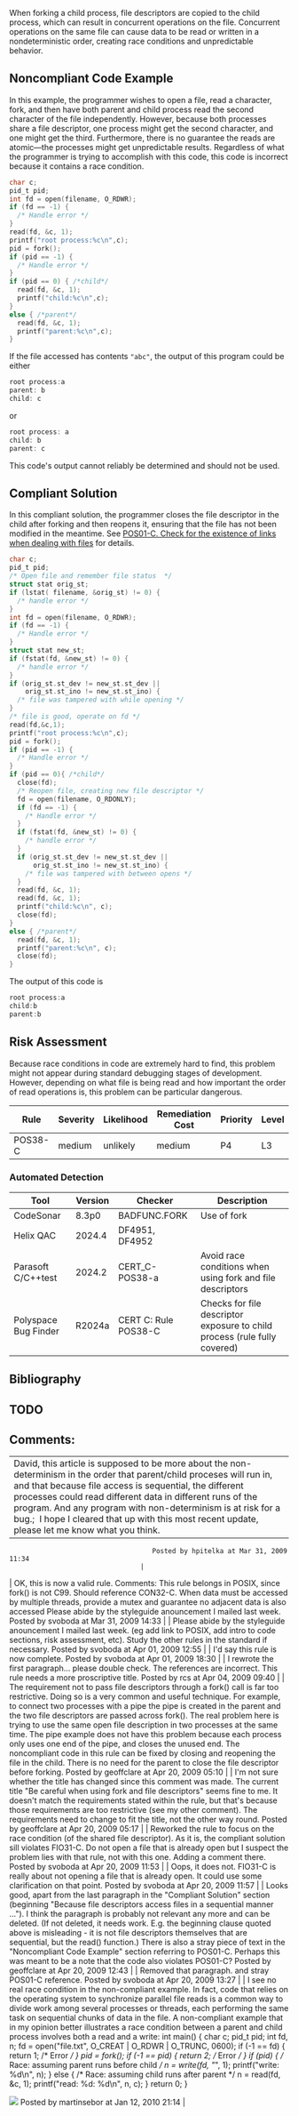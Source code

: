 When forking a child process, file descriptors are copied to the child process, which can result in concurrent operations on the file. Concurrent operations on the same file can cause data to be read or written in a nondeterministic order, creating race conditions and unpredictable behavior.
## Noncompliant Code Example
In this example, the programmer wishes to open a file, read a character, fork, and then have both parent and child process read the second character of the file independently. However, because both processes share a file descriptor, one process might get the second character, and one might get the third. Furthermore, there is no guarantee the reads are atomic—the processes might get unpredictable results. Regardless of what the programmer is trying to accomplish with this code, this code is incorrect because it contains a race condition.
``` c
char c;
pid_t pid;
int fd = open(filename, O_RDWR);
if (fd == -1) {
  /* Handle error */
}
read(fd, &c, 1);
printf("root process:%c\n",c);
pid = fork();
if (pid == -1) {
  /* Handle error */
}
if (pid == 0) { /*child*/
  read(fd, &c, 1);
  printf("child:%c\n",c);
}
else { /*parent*/
  read(fd, &c, 1);
  printf("parent:%c\n",c);
}
```
If the file accessed has contents `"abc"`, the output of this program could be either
``` java
root process:a
parent: b
child: c
```
or
``` java
root process: a
child: b
parent: c
```
This code's output cannot reliably be determined and should not be used.
## Compliant Solution
In this compliant solution, the programmer closes the file descriptor in the child after forking and then reopens it, ensuring that the file has not been modified in the meantime. See [POS01-C. Check for the existence of links when dealing with files](POS01-C_%20Check%20for%20the%20existence%20of%20links%20when%20dealing%20with%20files) for details.
``` c
char c;
pid_t pid;
/* Open file and remember file status  */
struct stat orig_st;
if (lstat( filename, &orig_st) != 0) {
  /* handle error */
}
int fd = open(filename, O_RDWR);
if (fd == -1) {
  /* Handle error */
}
struct stat new_st;
if (fstat(fd, &new_st) != 0) {
  /* handle error */
}
if (orig_st.st_dev != new_st.st_dev ||
    orig_st.st_ino != new_st.st_ino) {
  /* file was tampered with while opening */
}
/* file is good, operate on fd */
read(fd,&c,1);
printf("root process:%c\n",c);
pid = fork();
if (pid == -1) {
  /* Handle error */
}
if (pid == 0){ /*child*/
  close(fd);
  /* Reopen file, creating new file descriptor */
  fd = open(filename, O_RDONLY);
  if (fd == -1) {
    /* Handle error */
  }
  if (fstat(fd, &new_st) != 0) {
    /* handle error */
  }
  if (orig_st.st_dev != new_st.st_dev ||
      orig_st.st_ino != new_st.st_ino) {
    /* file was tampered with between opens */
  }
  read(fd, &c, 1);
  read(fd, &c, 1);
  printf("child:%c\n", c);
  close(fd);
}
else { /*parent*/
  read(fd, &c, 1);
  printf("parent:%c\n", c);
  close(fd);
}
```
The output of this code is
``` java
root process:a
child:b
parent:b
```
## Risk Assessment
Because race conditions in code are extremely hard to find, this problem might not appear during standard debugging stages of development. However, depending on what file is being read and how important the order of read operations is, this problem can be particular dangerous.

| Rule | Severity | Likelihood | Remediation Cost | Priority | Level |
| ----|----|----|----|----|----|
| POS38-C | medium | unlikely | medium | P4 | L3 |

### Automated Detection

| Tool | Version | Checker | Description |
| ----|----|----|----|
| CodeSonar | 8.3p0 | BADFUNC.FORK | Use of fork |
| Helix QAC | 2024.4 | DF4951, DF4952 |  |
| Parasoft C/C++test | 2024.2 | CERT_C-POS38-a | Avoid race conditions when using fork and file descriptors |
| Polyspace Bug Finder | R2024a | CERT C: Rule POS38-C | Checks for file descriptor exposure to child process (rule fully covered) |

## Bibliography
**TODO**
------------------------------------------------------------------------
[](https://wiki.sei.cmu.edu/confluence/pages/viewpage.action?pageId=87152195) [](../c/Rule%2050_%20POSIX%20_POS_) [](https://wiki.sei.cmu.edu/confluence/pages/viewpage.action?pageId=87152329)
## Comments:

|  |
| ----|
| David, this article is supposed to be more about the non-determinism in the order that parent/child proceses will run in, and that because file access is sequential, the different processes could read different data in different runs of the program. And any program with non-determinism is at risk for a bug.;  I hope I cleared that up with this most recent update, please let me know what you think. 
                                        Posted by hpitelka at Mar 31, 2009 11:34
                                     |
| OK, this is now a valid rule. Comments:
    This rule belongs in POSIX, since fork() is not C99.
    Should reference CON32-C. When data must be accessed by multiple threads, provide a mutex and guarantee no adjacent data is also accessed
    Please abide by the styleguide anouncement I mailed last week.
                                        Posted by svoboda at Mar 31, 2009 14:33
                                     |
| 
    Please abide by the styleguide anouncement I mailed last week. (eg add link to POSIX, add intro to code sections, risk assessment, etc). Study the other rules in the standard if necessary.
                                        Posted by svoboda at Apr 01, 2009 12:55
                                     |
| I'd say this rule is now complete.
                                        Posted by svoboda at Apr 01, 2009 18:30
                                     |
| I rewrote the first paragraph... please double check.
The references are incorrect.
This rule needs a more proscriptive title.
                                        Posted by rcs at Apr 04, 2009 09:40
                                     |
| The requirement not to pass file descriptors through a fork() call is far too restrictive.  Doing so is a very common and useful technique.  For example, to connect two processes with a pipe the pipe is created in the parent and the two file descriptors are passed across fork().
The real problem here is trying to use the same open file description in two processes at the same time.  The pipe example does not have this problem because each process only uses one end of the pipe, and closes the unused end.  The noncompliant code in this rule can be fixed by closing and reopening the file in the child.  There is no need for the parent to close the file descriptor before forking.
                                        Posted by geoffclare at Apr 20, 2009 05:10
                                     |
| I'm not sure whether the title has changed since this comment was made.  The current title "Be careful when using fork and file descriptors" seems fine to me.  It doesn't match the requirements stated within the rule, but that's because those requirements are too restrictive (see my other comment).  The requirements need to change to fit the title, not the other way round.
                                        Posted by geoffclare at Apr 20, 2009 05:17
                                     |
| Reworked the rule to focus on the race condition (of the shared file descriptor).
As it is, the compliant solution sill violates FIO31-C. Do not open a file that is already open but I suspect the problem lies with that rule, not with this one. Adding a comment there.
                                        Posted by svoboda at Apr 20, 2009 11:53
                                     |
| Oops, it does not. FIO31-C is really about not opening a file that is already open. It could use some clarification on that point.
                                        Posted by svoboda at Apr 20, 2009 11:57
                                     |
| Looks good, apart from the last paragraph in the "Compliant Solution" section (beginning "Because file descriptors access files in a sequential manner ...").
I think the paragraph is probably not relevant any more and can be deleted.  (If not deleted, it needs work.  E.g. the beginning clause quoted above is misleading - it is not file descriptors themselves that are sequential, but the read() function.)
There is also a stray piece of text in the "Noncompliant Code Example" section referring to POS01-C.  Perhaps this was meant to be a note that the code also violates POS01-C?
                                        Posted by geoffclare at Apr 20, 2009 12:43
                                     |
| Removed that paragraph. and stray POS01-C reference.
                                        Posted by svoboda at Apr 20, 2009 13:27
                                     |
| I see no real race condition in the non-compliant example. In fact, code that relies on the operating system to synchronize parallel file reads is a common way to divide work among several processes or threads, each performing the same task on sequential chunks of data in the file.
A non-compliant example that in my opinion better illustrates a race condition between a parent and child process involves both a read and a write:
int main() {
  char c;
  pid_t pid;
  int fd, n;
  fd = open("file.txt", O_CREAT | O_RDWR | O_TRUNC, 0600);
  if (-1 == fd) {  return 1; /* Error */ }
  pid = fork();
  if (-1 == pid) { return 2; /* Error */ }
  if (pid) {
    /* Race: assuming parent runs before child */
    n = write(fd, "*", 1);
    printf("write: %d\n", n);
  }
  else {
    /* Race: assuming child runs after parent */
    n = read(fd, &c, 1);
    printf("read: %d: %d\n", n, c);
  }
  return 0;
}

![](images/icons/contenttypes/comment_16.png) Posted by martinsebor at Jan 12, 2010 21:14
\|
